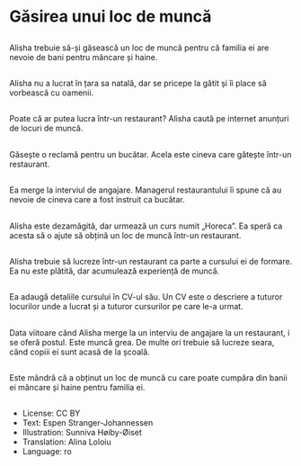 # Găsirea unui loc de muncă

##
Alisha trebuie să-și găsească un loc de muncă pentru că familia ei are nevoie de bani pentru mâncare și haine.

##
Alisha nu a lucrat în țara sa natală, dar se pricepe la gătit și îi place să vorbească cu oamenii.

##
Poate că ar putea lucra într-un restaurant? Alisha caută pe internet anunțuri de locuri de muncă.

##
Găsește o reclamă pentru un bucătar. Acela este cineva care gătește într-un restaurant.

##
Ea merge la interviul de angajare. Managerul restaurantului îi spune că au nevoie de cineva care a fost instruit ca bucătar.

##
Alisha este dezamăgită, dar urmează un curs numit „Horeca”. Ea speră ca acesta să o ajute să obțină un loc de muncă într-un restaurant.

##
Alisha trebuie să lucreze într-un restaurant ca parte a cursului ei de formare. Ea nu este plătită, dar acumulează experiență de muncă.

##
Ea adaugă detaliile cursului în CV-ul său. Un CV este o descriere a tuturor locurilor unde a lucrat și a tuturor cursurilor pe care le-a urmat.

##
Data viitoare când Alisha merge la un interviu de angajare la un restaurant, i se oferă postul. Este muncă grea. De multe ori trebuie să lucreze seara, când copiii ei sunt acasă de la școală.

##
Este mândră că a obținut un loc de muncă cu care poate cumpăra din banii ei mâncare și haine pentru familia ei.

##
* License: CC BY
* Text: Espen Stranger-Johannessen
* Illustration: Sunniva Høiby-Øiset
* Translation: Alina Loloiu
* Language: ro
